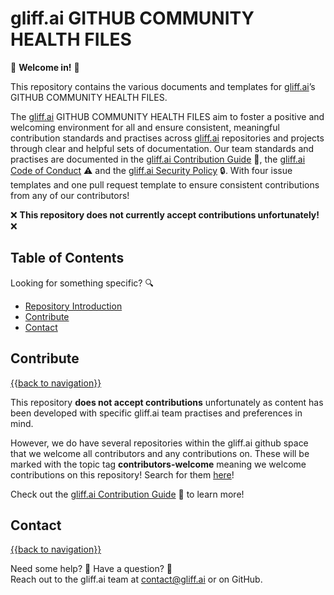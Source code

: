 # gliff.ai GITHUB COMMUNITY HEALTH FILES

👋 **Welcome in!** 👋

This repository contains the various documents and templates for [gliff.ai](https://gliff.ai)’s GITHUB COMMUNITY HEALTH FILES.

The [gliff.ai](https://gliff.ai) GITHUB COMMUNITY HEALTH FILES aim to foster a positive and welcoming environment for all and ensure consistent, meaningful contribution standards and practises across [gliff.ai](https://gliff.ai) repositories and projects through clear and helpful sets of documentation. Our team standards and practises are documented in the [gliff.ai Contribution Guide](https://github.com/gliff-ai/.github/blob/main/CONTRIBUTING.md) 👋, the [gliff.ai Code of Conduct](https://github.com/gliff-ai/.github/blob/main/CODE_OF_CONDUCT.md) ⚠️ and the [gliff.ai Security Policy](https://github.com/gliff-ai/.github/blob/main/SECURITY.md) 🔒. With four issue templates and one pull request template to ensure consistent contributions from any of our contributors!

❌ **This repository does not currently accept contributions unfortunately!** ❌

## Table of Contents

Looking for something specific? 🔍

 - [Repository Introduction](#gliffai-github-community-health-files)
 - [Contribute](#contribute)
 - [Contact](#contact)

## Contribute

[{{back to navigation}}](#table-of-contents)

This repository **does not accept contributions** unfortunately as content has been developed with specific gliff.ai team practises and preferences in mind.

However, we do have several repositories within the gliff.ai github space that we welcome all contributors and any contributions on. These will be marked with the topic tag **contributors-welcome** meaning we welcome contributions on this repository! Search for them [here](https://github.com/search?q=topic%3Acontributors-welcome+org%3Agliff-ai&type=Repositories)!

Check out the [gliff.ai Contribution Guide](https://github.com/gliff-ai/.github/blob/main/CONTRIBUTING.md) 👋 to learn more!

## Contact

[{{back to navigation}}](#table-of-contents)

Need some help? 🤔 Have a question? 🧠 \
Reach out to the gliff.ai team at [contact@gliff.ai](mailto:contact@gliff.ai?subject=[GitHub]) or on GitHub.
